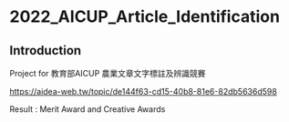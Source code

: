 # 2022_AICUP_Article_Identification

## Introduction

Project for 教育部AICUP 農業文章文字標註及辨識競賽

https://aidea-web.tw/topic/de144f63-cd15-40b8-81e6-82db5636d598

Result : Merit Award and Creative Awards
 
